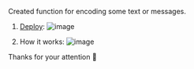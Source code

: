 Created function for encoding some text or messages.
1. [Deploy](https://asya-space.github.io/morse-binary-encode/):
![image](https://github.com/user-attachments/assets/96028ba2-c846-4a31-a8b2-597ce6f0dbbe)

2. How it works:
![image](https://github.com/user-attachments/assets/6c08b7b6-ef2c-4ee6-872d-9e200511da54)

Thanks for your attention 💙
